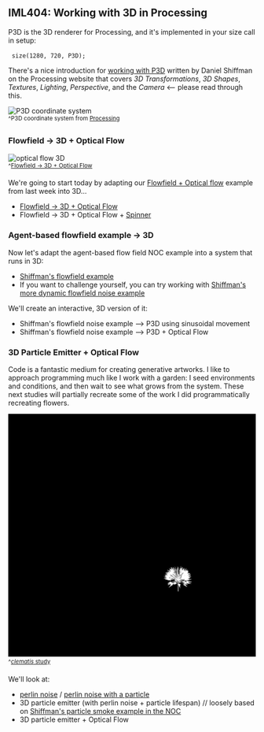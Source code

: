 ## IML404: Working with 3D in Processing

P3D is the 3D renderer for Processing, and it's implemented in your size call in setup:

     size(1280, 720, P3D);

There's a nice introduction for [working with P3D](https://processing.org/tutorials/p3d/) written by Daniel Shiffman on the Processing website that covers _3D Transformations_, _3D Shapes_, _Textures_, _Lighting_, _Perspective_, and the _Camera_ <-- please read through this.

![P3D coordinate system](https://processing.org/tutorials/p3d/imgs/coordinatesystem.png)  
<sup>^P3D coordinate system from [Processing](https://processing.org/tutorials/p3d/)</sup>
     
### Flowfield -> 3D + Optical Flow
![optical flow 3D](https://github.com/johnbcarpenter/USC_IML404_IMAGES/blob/master/images/optical-flow-3D.gif)  
<sup>^[Flowfield -> 3D + Optical Flow](https://github.com/johnbcarpenter/USC_IML404/tree/master/CODE/PROCESSING/RGB_CAMERA/OpticalFlowEllipse3DGrid)</sup>  

We're going to start today by adapting our [Flowfield + Optical flow](https://github.com/johnbcarpenter/USC_IML404/blob/master/notes_md/computer-vision-opticalflow-NOC.md) example from last week into 3D...
- [Flowfield -> 3D + Optical Flow](https://github.com/johnbcarpenter/USC_IML404/tree/master/CODE/PROCESSING/RGB_CAMERA/OpticalFlowEllipse3DGrid)
- Flowfield -> 3D + Optical Flow + [Spinner](https://github.com/johnbcarpenter/USC_IML404/tree/master/CODE/PROCESSING/3D_SHADERS/threeD_spinner_sphere)

### Agent-based flowfield example -> 3D
Now let's adapt the agent-based flow field NOC example into a system that runs in 3D:
- [Shiffman's flowfield example](https://github.com/nature-of-code/noc-examples-processing/tree/master/chp06_agents/NOC_6_04_Flowfield)
- If you want to challenge yourself, you can try working with [Shiffman's more dynamic flowfield noise example](https://github.com/nature-of-code/noc-examples-processing/tree/master/chp06_agents/Exercise_6_07_FlowField3DNoise)

We'll create an interactive, 3D version of it:
- Shiffman's flowfield noise example --> P3D using sinusoidal movement
- Shiffman's flowfield noise example --> P3D + Optical Flow

### 3D Particle Emitter + Optical Flow
Code is a fantastic medium for creating generative artworks.  I like to approach programming much like I work with a garden: I seed environments and conditions, and then wait to see what grows from the system. These next studies will partially recreate some of the work I did programmatically recreating flowers.

![clematis study](https://github.com/johnbcarpenter/USC_IML404_IMAGES/blob/master/images/noise-clematis-study.gif)  
<sup>^[_clematis_ study](https://www.instagram.com/p/BXCiraTlL2z/)</sup>

We'll look at: 
- [perlin noise](https://github.com/johnbcarpenter/USC_IML404/tree/master/CODE/PROCESSING/3D_SHADERS/noise) / [perlin noise with a particle](https://github.com/johnbcarpenter/USC_IML404/tree/master/CODE/PROCESSING/3D_SHADERS/noise+particle)
- 3D particle emitter (with perlin noise + particle lifespan) // loosely based on [Shiffman's particle smoke example in the NOC](https://github.com/nature-of-code/noc-examples-processing/tree/master/chp04_systems/NOC_4_08_ParticleSystemSmoke)
- 3D particle emitter + Optical Flow
